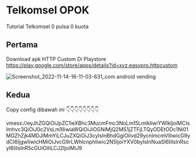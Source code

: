 # Telkomsel OPOK
Tutorial Telkomsel 0 pulsa 0 kuota

## Pertama
Download apk HTTP Custom Di Playstore
https://play.google.com/store/apps/details?id=xyz.easypro.httpcustom

![Screenshot_2022-11-14-16-11-03-631_com android vending](https://user-images.githubusercontent.com/42762412/201622206-925abadd-fe94-486f-8612-1db9ca5a100b.jpg)

## Kedua

Copy config dibawah ini
👇👇👇👇👇👇👇👇

vmess://eyJhZGQiOiJpZC1ieXBhc3MucmFmc3NoLm15LmlkIiwiYWlkIjoiMCIsImhvc3QiOiJ0c2VsLm1lIiwiaWQiOiJiOGNiMjQ2MS1jZTFjLTQyODEtODc1Ni01MGZhZjk4MDJlMmYiLCJuZXQiOiJ3cyIsInBhdGgiOiIvd29ycnlmcmVlIiwicG9ydCI6IjgwIiwicHMiOiJvcG9rLWhlcnphIiwic2N5IjoiYXV0byIsInNuaSI6IiIsInRscyI6IiIsInR5cGUiOiIiLCJ2IjoiMiJ9




